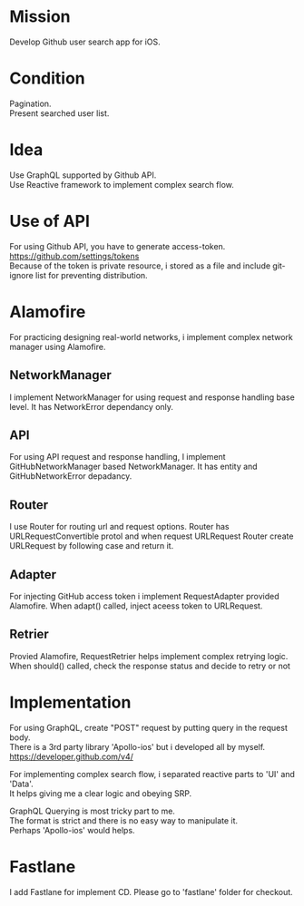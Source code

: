 # Mission
Develop Github user search app for iOS.

# Condition
Pagination.  
Present searched user list.

# Idea
Use GraphQL supported by Github API.  
Use Reactive framework to implement complex search flow.

# Use of API
For using Github API, you have to generate access-token.  
https://github.com/settings/tokens  
Because of the token is private resource, i stored as a file and include git-ignore list for preventing distribution.

# Alamofire
For practicing designing real-world networks, i implement complex network manager using Alamofire.

## NetworkManager
I implement NetworkManager for using request and response handling base level. It has NetworkError dependancy only.

## API
For using API request and response handling, I implement GitHubNetworkManager based NetworkManager. It has entity and GitHubNetworkError depadancy.

## Router
I use Router for routing url and request options. Router has URLRequestConvertible protol and when request URLRequest Router create URLRequest by following case and return it.

## Adapter
For injecting GitHub access token i implement RequestAdapter provided Alamofire. When adapt() called, inject aceess token to URLRequest.

## Retrier
Provied Alamofire, RequestRetrier helps implement complex retrying logic. When should() called, check the response status and decide to retry or not


# Implementation
For using GraphQL, create "POST" request by putting query in the request body.  
There is a 3rd party library 'Apollo-ios' but i developed all by myself.  
https://developer.github.com/v4/

For implementing complex search flow, i separated reactive parts to 'UI' and 'Data'.  
It helps giving me a clear logic and obeying SRP.

GraphQL Querying is most tricky part to me.  
The format is strict and there is no easy way to manipulate it.  
Perhaps 'Apollo-ios' would helps.

# Fastlane
I add Fastlane for implement CD. Please go to 'fastlane' folder for checkout.
